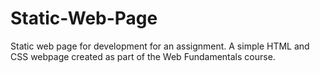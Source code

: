 # Static-Web-Page
Static web page for development for an assignment. A simple HTML and  CSS webpage created as part of the Web Fundamentals course.
